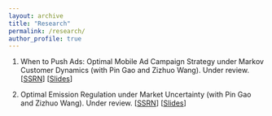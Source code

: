 ```yaml
---
layout: archive
title: "Research"
permalink: /research/
author_profile: true
---
```


1. When to Push Ads: Optimal Mobile Ad Campaign Strategy under Markov Customer Dynamics (with Pin Gao and Zizhuo Wang). Under review. \[[SSRN](https://ssrn.com/abstract=4477931)\] \[[Slides](20230702_coupon_selection_handout)\]

2. Optimal Emission Regulation under Market Uncertainty (with Pin Gao and Zizhuo Wang). Under review. \[[SSRN](https://ssrn.com/abstract=3973545)\] \[[Slides](https://ssrn.com/abstract=3973545)\]
